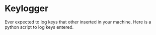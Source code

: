 # Keylogger
Ever expected to log keys that other inserted in your machine. Here is a python script to log keys entered.
